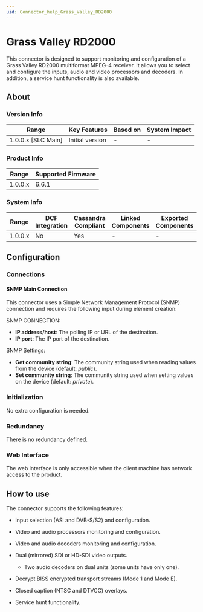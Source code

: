 ```yaml
---
uid: Connector_help_Grass_Valley_RD2000
---
```


# Grass Valley RD2000

This connector is designed to support monitoring and configuration of a Grass Valley RD2000 multiformat MPEG-4 receiver. It allows you to select and configure the inputs, audio and video processors and decoders. In addition, a service hunt functionality is also available.

## About

### Version Info

| Range                | Key Features     | Based on     | System Impact     |
|----------------------|------------------|--------------|-------------------|
| 1.0.0.x \[SLC Main\] | Initial version  | \-           | \-                |

### Product Info

| Range     | Supported Firmware     |
|-----------|------------------------|
| 1.0.0.x   | 6.6.1                  |

### System Info

| Range     | DCF Integration     | Cassandra Compliant     | Linked Components     | Exported Components     |
|-----------|---------------------|-------------------------|-----------------------|-------------------------|
| 1.0.0.x   | No                  | Yes                     | \-                    | \-                      |

## Configuration

### Connections

#### SNMP Main Connection

This connector uses a Simple Network Management Protocol (SNMP) connection and requires the following input during element creation:

SNMP CONNECTION:

- **IP address/host**: The polling IP or URL of the destination.
- **IP port**: The IP port of the destination.

SNMP Settings:

- **Get community string**: The community string used when reading values from the device (default: *public*).
- **Set community string**: The community string used when setting values on the device (default: *private*).

### Initialization

No extra configuration is needed.

### Redundancy

There is no redundancy defined.

### Web Interface

The web interface is only accessible when the client machine has network access to the product.

## How to use

The connector supports the following features:

- Input selection (ASI and DVB-S/S2) and configuration.

- Video and audio processors monitoring and configuration.

- Video and audio decoders monitoring and configuration.

- Dual (mirrored) SDI or HD-SDI video outputs.
  - Two audio decoders on dual units (some units have only one).

- Decrypt BISS encrypted transport streams (Mode 1 and Mode E).

- Closed caption (NTSC and DTVCC) overlays.

- Service hunt functionality.
